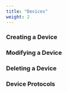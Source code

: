 ```yaml
---
title: "Devices"
weight: 2
---
```


### Creating a Device

### Modifying a Device

### Deleting a Device


### Device Protocols